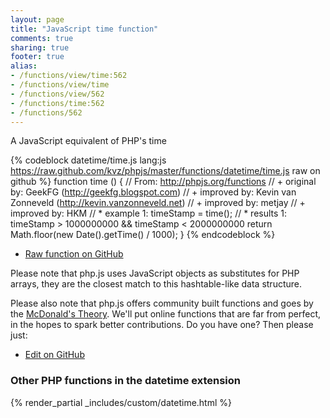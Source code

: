```yaml
---
layout: page
title: "JavaScript time function"
comments: true
sharing: true
footer: true
alias:
- /functions/view/time:562
- /functions/view/time
- /functions/view/562
- /functions/time:562
- /functions/562
---
```

<!-- Generated by Rakefile:build -->
A JavaScript equivalent of PHP's time

{% codeblock datetime/time.js lang:js https://raw.github.com/kvz/phpjs/master/functions/datetime/time.js raw on github %}
function time () {
  // From: http://phpjs.org/functions
  // +   original by: GeekFG (http://geekfg.blogspot.com)
  // +   improved by: Kevin van Zonneveld (http://kevin.vanzonneveld.net)
  // +   improved by: metjay
  // +   improved by: HKM
  // *     example 1: timeStamp = time();
  // *     results 1: timeStamp > 1000000000 && timeStamp < 2000000000
  return Math.floor(new Date().getTime() / 1000);
}
{% endcodeblock %}

 - [Raw function on GitHub](https://github.com/kvz/phpjs/blob/master/functions/datetime/time.js)

Please note that php.js uses JavaScript objects as substitutes for PHP arrays, they are 
the closest match to this hashtable-like data structure. 

Please also note that php.js offers community built functions and goes by the 
[McDonald's Theory](https://medium.com/what-i-learned-building/9216e1c9da7d). We'll put online 
functions that are far from perfect, in the hopes to spark better contributions. 
Do you have one? Then please just: 

 - [Edit on GitHub](https://github.com/kvz/phpjs/edit/master/functions/datetime/time.js)


### Other PHP functions in the datetime extension
{% render_partial _includes/custom/datetime.html %}
